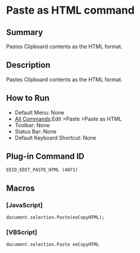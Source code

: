 # Paste as HTML command

## Summary

Pastes Clipboard contents as the HTML format.

## Description

Pastes Clipboard contents as the HTML format.

## How to Run

- Default Menu: None
- [All Commands](../tools/all_commands):Edit \>Paste
\>Paste as HTML
- Toolbar: None
- Status Bar: None
- Default Keyboard Shortcut: None

## Plug-in Command ID

```
EEID_EDIT_PASTE_HTML (4071)```

## Macros

### \[JavaScript\]

```
document.selection.Paste(eeCopyHTML);
```

### \[VBScript\]

```
document.selection.Paste eeCopyHTML
```
